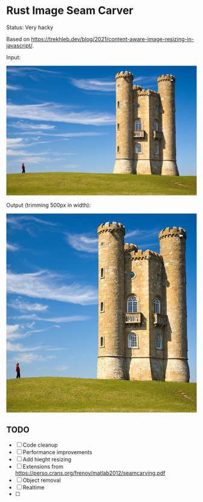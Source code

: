 # Rust Image Seam Carver

Status: Very hacky

Based on https://trekhleb.dev/blog/2021/content-aware-image-resizing-in-javascript/.

Input:

![](https://raw.githubusercontent.com/gerrymanoim/rust-image-seam-carver/main/input.jpg)

Output (trimming 500px in width):

![](https://raw.githubusercontent.com/gerrymanoim/rust-image-seam-carver/main/out.jpg)

## TODO

- [ ] Code cleanup
- [ ] Performance improvements
- [ ] Add hieght resizing
- [ ] Extensions from https://perso.crans.org/frenoy/matlab2012/seamcarving.pdf
- [ ] Object removal
- [ ] Realtime
- [ ]
